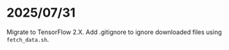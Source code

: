 # 2025/07/31

Migrate to TensorFlow 2.X.
Add .gitignore to ignore downloaded files using `fetch_data.sh`.